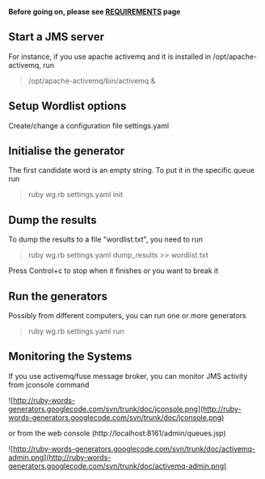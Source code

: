 **Before going on, please see [REQUIREMENTS](REQUIREMENTS.md) page**

## Start a JMS server ##

For instance, if you use apache activemq and it is installed in /opt/apache-activemq, run

> /opt/apache-activemq/bin/activemq &

## Setup Wordlist options ##

Create/change a configuration file settings.yaml

## Initialise the generator ##

The first candidate word is an empty string. To put it in the specific queue run

> ruby wg.rb settings.yaml init

## Dump the results ##

To dump the results to a file "wordlist.txt", you need to run
> ruby wg.rb settings.yaml dump\_results >> wordlist.txt

Press Control+c to stop when it finishes or you want to break it

## Run the generators ##

Possibly from different computers, you can run one or more generators

> ruby wg.rb settings.yaml run

## Monitoring the Systems ##

If you use activemq/fuse message broker, you can monitor JMS activity from jconsole command

![http://ruby-words-generators.googlecode.com/svn/trunk/doc/jconsole.png](http://ruby-words-generators.googlecode.com/svn/trunk/doc/jconsole.png)

or from the web console (http://localhost:8161/admin/queues.jsp)

![http://ruby-words-generators.googlecode.com/svn/trunk/doc/activemq-admin.png](http://ruby-words-generators.googlecode.com/svn/trunk/doc/activemq-admin.png)